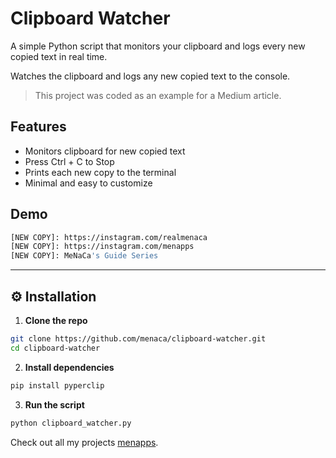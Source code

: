 # Clipboard Watcher

A simple Python script that monitors your clipboard and logs every new copied text in real time.

Watches the clipboard and logs any new copied text to the console. 
> This project was coded as an example for a Medium article.

## Features

- Monitors clipboard for new copied text
- Press Ctrl + C to Stop
- Prints each new copy to the terminal
- Minimal and easy to customize

## Demo

```bash
[NEW COPY]: https://instagram.com/realmenaca
[NEW COPY]: https://instagram.com/menapps
[NEW COPY]: MeNaCa's Guide Series
```

---

## ⚙️ Installation

1. **Clone the repo**

```bash
git clone https://github.com/menaca/clipboard-watcher.git
cd clipboard-watcher
```

2.	**Install dependencies**

```bash
pip install pyperclip
```

3.	**Run the script**

```bash 
python clipboard_watcher.py 
```

Check out all my projects [menapps](https://www.instagram.com/menapps).